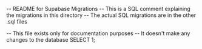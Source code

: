 -- README for Supabase Migrations
-- This is a SQL comment explaining the migrations in this directory
-- The actual SQL migrations are in the other .sql files

-- This file exists only for documentation purposes
-- It doesn't make any changes to the database
SELECT 1;